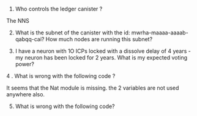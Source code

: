 1. Who controls the ledger canister ?

The NNS

2. What is the subnet of the canister with the id: mwrha-maaaa-aaaab-qabqq-cai? How much nodes are running this subnet?

3. I have a neuron with 1O ICPs locked with a dissolve delay of 4 years - my neuron has been locked for 2 years. What is my expected voting power?

4 . What is wrong with the following code ?

It seems that the Nat module is missing.
the 2 variables are not used anywhere also.

5. What is wrong with the following code?

